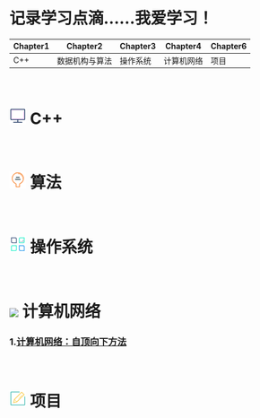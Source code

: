 
# 记录学习点滴……我爱学习！

| Chapter1 | Chapter2  | Chapter3| Chapter4 |Chapter6
|--------|-------------|---------|----------|--------
|   C++  | 数据机构与算法| 操作系统  | 计算机网络|项目

&emsp;
&emsp;
# ![](https://github.com/zihaopang/Backen-develope/blob/master/pics/%E6%98%BE%E7%A4%BA%E5%99%A8-01.png) C++
&emsp;
# ![](https://github.com/zihaopang/Backen-develope/blob/master/pics/%E7%81%AF%E6%B3%A1-01.png) 算法
&emsp;
# ![](https://github.com/zihaopang/Backen-develope/blob/master/pics/%E7%AE%A1%E7%90%86-01.png) 操作系统
&emsp;
# ![](https://github.com/zihaopang/Backen-develope/blob/master/pics/%E4%BA%91-01.png) 计算机网络
### 1.[计算机网络：自顶向下方法](https://github.com/zihaopang/Big-data/blob/master/network/%E8%87%AA%E9%A1%B6%E5%90%91%E4%B8%8B%E7%9B%AE%E5%BD%95.md)
&emsp;
# ![](https://github.com/zihaopang/Backen-develope/blob/master/pics/%E7%94%BB%E6%9D%BF-01.png) 项目
